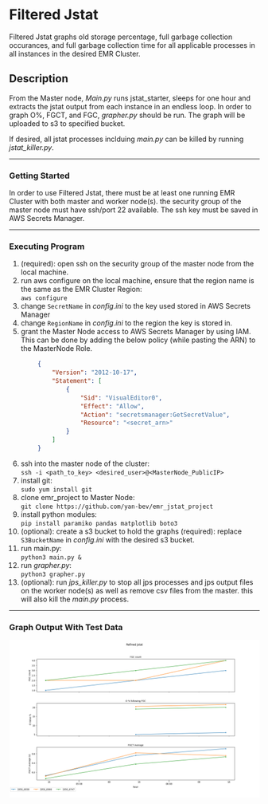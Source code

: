# Filtered Jstat
Filtered Jstat graphs old storage percentage, full garbage collection occurances, and full garbage collection time for all applicable processes in all instances in the desired EMR Cluster. 

## Description
From the Master node, *Main.py* runs jstat_starter, sleeps for one hour and extracts the jstat output from each instance in an endless loop. In order to graph O%, FGCT, and FGC, *grapher.py* should be run. The graph will be uploaded to s3 to specified bucket. 

If desired, all jstat processes inclduing *main.py* can be killed by running *jstat_killer.py*. 
___
### Getting Started
In order to use Filtered Jstat, there must be at least one running EMR Cluster with both master and worker node(s). the security group of the master node must have ssh/port 22 available. The ssh key must be saved in AWS Secrets Manager. 
___
### Executing Program
1. (required): open ssh on the security group of the master node from the local machine.
2. run aws configure on the local machine, ensure that the region name is the same as the EMR Cluster Region:  
    `aws configure`
3. change `SecretName` in *config.ini* to the key used stored in AWS Secrets Manager
4. change `RegionName` in *config.ini* to the region the key is stored in. 
5. grant the Master Node access to AWS Secrets Manager by using IAM. This can be done by adding the below policy (while pasting the ARN) to the MasterNode Role.  
```json  
        {
            "Version": "2012-10-17",
            "Statement": [
                {
                    "Sid": "VisualEditor0",
                    "Effect": "Allow",
                    "Action": "secretsmanager:GetSecretValue",
                    "Resource": "<secret_arn>"
                }
            ]
        }
```
6. ssh into the master node of the cluster:  
    `ssh -i <path_to_key> <desired_user>@<MasterNode_PublicIP>`   
7. install git:  
    `sudo yum install git`
8. clone emr_project to Master Node:   
    `git clone https://github.com/yan-bev/emr_jstat_project`
9. install python modules:  
    `pip install paramiko pandas matplotlib boto3`
10. (optional): create a s3 bucket to hold the graphs (required): replace `S3BucketName` in *config.ini* with the desired s3 bucket. 
11. run main.py:  
   `python3 main.py &`
12. run *grapher.py*:  
    `python3 grapher.py`
13. (optional): run *jps_killer.py* to stop all jps processes and jps output files on the worker node(s) as well as remove csv files from the master. this will also kill the *main.py* process.  

___
### Graph Output With Test Data
![expected output](resources/refined_jstat.png)
